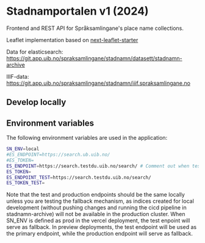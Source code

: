 # Stadnamportalen v1 (2024)
Frontend and REST API for Språksamlingane's place name collections.

Leaflet implementation based on [next-leaflet-starter](https://github.com/colbyfayock/next-leaflet-starter)

Data for elasticsearch:
https://git.app.uib.no/spraksamlingane/stadnamn/datasett/stadnamn-archive


IIIF-data:
https://git.app.uib.no/spraksamlingane/stadnamn/iiif.spraksamlingane.no



## Develop locally



## Environment variables

The following environment variables are used in the application:

```bash
SN_ENV=local
#ES_ENDPOINT=https://search.ub.uib.no/
#ES_TOKEN=
ES_ENDPOINT=https://search.testdu.uib.no/search/ # Comment out when testing fallback
ES_TOKEN=
ES_ENDPOINT_TEST=https://search.testdu.uib.no/search/
ES_TOKEN_TEST=

```
Note that the test and production endpoints should be the same locally unless you are testing the fallback mechanism,
as indices created for local development (without pushing changes and running the cicd pipeline in stadnamn-archive) will not be available in the production cluster.
When SN_ENV is defined as prod in the vercel deployment, the test enpoint will serve as fallback.
In preview deployments, the test endpoint will be used as the primary endpoint, while the production endpoint will serve as fallback.



